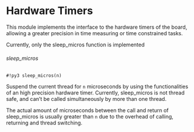 # Hardware Timers

This module implements the interface to the hardware timers of the board, allowing a greater precision in time measuring or time constrained tasks.

Currently, only the sleep_micros function is implemented

###### sleep_micros

```#!py3 sleep_micros(n)```

Suspend the current thread for ```n``` microseconds by using the functionalities of an high precision
hardware timer. Currently, sleep_micros is not thread safe, and can’t be called simultaneously by more than one thread.

The actual amount of microseconds between the call and return of sleep_micros is usually greater than ```n``` due to the overhead of calling,
returning and thread switching.
<!--stackedit_data:
eyJoaXN0b3J5IjpbMTQxMTg5NzU4NywtMTMzMjE5NDU3M119
-->
